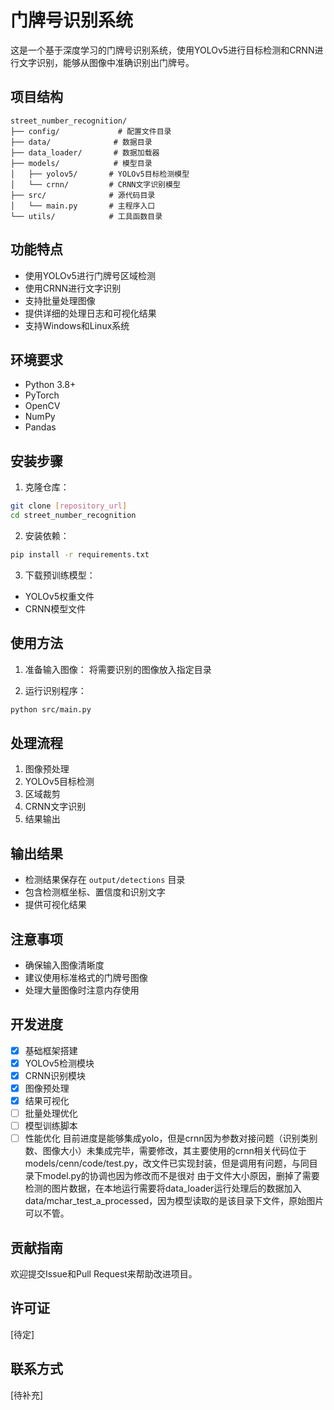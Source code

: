 # 门牌号识别系统

这是一个基于深度学习的门牌号识别系统，使用YOLOv5进行目标检测和CRNN进行文字识别，能够从图像中准确识别出门牌号。

## 项目结构

```
street_number_recognition/
├── config/             # 配置文件目录
├── data/              # 数据目录
├── data_loader/       # 数据加载器
├── models/            # 模型目录
│   ├── yolov5/       # YOLOv5目标检测模型
│   └── crnn/         # CRNN文字识别模型
├── src/              # 源代码目录
│   └── main.py       # 主程序入口
└── utils/            # 工具函数目录
```

## 功能特点

- 使用YOLOv5进行门牌号区域检测
- 使用CRNN进行文字识别
- 支持批量处理图像
- 提供详细的处理日志和可视化结果
- 支持Windows和Linux系统

## 环境要求

- Python 3.8+
- PyTorch
- OpenCV
- NumPy
- Pandas

## 安装步骤

1. 克隆仓库：
```bash
git clone [repository_url]
cd street_number_recognition
```

2. 安装依赖：
```bash
pip install -r requirements.txt
```

3. 下载预训练模型：
- YOLOv5权重文件
- CRNN模型文件

## 使用方法

1. 准备输入图像：
将需要识别的图像放入指定目录

2. 运行识别程序：
```bash
python src/main.py
```

## 处理流程

1. 图像预处理
2. YOLOv5目标检测
3. 区域裁剪
4. CRNN文字识别
5. 结果输出

## 输出结果

- 检测结果保存在 `output/detections` 目录
- 包含检测框坐标、置信度和识别文字
- 提供可视化结果

## 注意事项

- 确保输入图像清晰度
- 建议使用标准格式的门牌号图像
- 处理大量图像时注意内存使用

## 开发进度

- [x] 基础框架搭建
- [x] YOLOv5检测模块
- [x] CRNN识别模块
- [x] 图像预处理
- [x] 结果可视化
- [ ] 批量处理优化
- [ ] 模型训练脚本
- [ ] 性能优化
目前进度是能够集成yolo，但是crnn因为参数对接问题（识别类别数、图像大小）未集成完毕，需要修改，其主要使用的crnn相关代码位于models/cenn/code/test.py，改文件已实现封装，但是调用有问题，与同目录下model.py的协调也因为修改而不是很对
由于文件大小原因，删掉了需要检测的图片数据，在本地运行需要将data_loader运行处理后的数据加入data/mchar_test_a_processed，因为模型读取的是该目录下文件，原始图片可以不管。

## 贡献指南

欢迎提交Issue和Pull Request来帮助改进项目。

## 许可证

[待定]

## 联系方式

[待补充] 